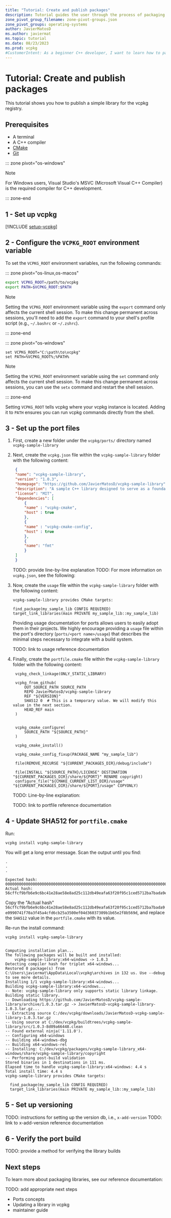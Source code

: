 ```yaml
---
title: "Tutorial: Create and publish packages"
description: Tutorial guides the user through the process of packaging a library for vcpkg.
zone_pivot_group_filename: zone-pivot-groups.json
zone_pivot_groups: operating-systems
author: JavierMatosD
ms.author: javiermat
ms.topic: tutorial
ms.date: 08/23/2023
ms.prod: vcpkg
#CustomerIntent: As a beginner C++ developer, I want to learn how to package libraries for vcpkg.
---
```


# Tutorial: Create and publish packages

This tutorial shows you how to publish a simple library for the vcpkg registry.

## Prerequisites

- A terminal
- A C++ compiler
- [CMake](https://cmake.org/download/)
- [Git](https://git-scm.com/downloads)

::: zone pivot="os-windows"

> [!NOTE]
> For Windows users, Visual Studio's MSVC (Microsoft Visual C++ Compiler) is the required compiler for C++ development.

::: zone-end

## 1 - Set up vcpkg

[!INCLUDE [setup-vcpkg](includes/setup-vcpkg.md)]

## 2 - Configure the `VCPKG_ROOT` environment variable

To set the `VCPKG_ROOT` environment variables, run the following commands:

::: zone pivot="os-linux,os-macos"

```bash
export VCPKG_ROOT=/path/to/vcpkg
export PATH=$VCPKG_ROOT:$PATH
```

> [!NOTE]
> Setting the `VCPKG_ROOT` environment variable using the `export` command only affects the current shell session. To make this change permanent across sessions, you'll need to add the `export` command to your shell's profile script (e.g., `~/.bashrc` or `~/.zshrc`).

::: zone-end

::: zone pivot="os-windows"

```console
set VCPKG_ROOT="C:\path\to\vcpkg"
set PATH=%VCPKG_ROOT%;%PATH%
```

> [!NOTE]
> Setting the `VCPKG_ROOT` environment variable using the `set` command only affects the current shell session. To make this change permanent across sessions, you can use the `setx` command and restart the shell session.

::: zone-end

Setting `VCPKG_ROOT` tells vcpkg where your vcpkg instance is located.
Adding it to `PATH` ensures you can run vcpkg commands directly from the shell.

## 3 - Set up the port files

1. First, create a new folder under the `vcpkg/ports/` directory named `vcpkg-sample-library`

2. Next, create the `vcpkg.json` file within the `vcpkg-sample-library` folder with the following content:
   
   ```json
    {
    "name": "vcpkg-sample-library",
    "version": "1.0.3",
    "homepage": "https://github.com/JavierMatosD/vcpkg-sample-library",
    "description": "A sample C++ library designed to serve as a foundational example for a tutorial on packaging libraries with vcpkg.",
    "license": "MIT",
    "dependencies": [
        {
        "name" : "vcpkg-cmake",
        "host" : true
        },
        {
        "name" : "vcpkg-cmake-config",
        "host" : true
        },
        {
        "name": "fmt"
        }
    ]
    }
    ```
    TODO: provide line-by-line explanation
    TODO: For more information on `vcpkg.json`, see the following:

3. Now, create the `usage` file within the `vcpkg-sample-library` folder with the following content:

   ```
   vcpkg-sample-library provides CMake targets:
   
   find_package(my_sample_lib CONFIG REQUIRED)
   target_link_libraries(main PRIVATE my_sample_lib::my_sample_lib)
   ```
   Providing usage documentation for ports allows users to easily adopt them in their projects. We highly encourage providing a `usage` file within the port's directory (`ports/<port name>/usage`) that describes the minimal steps necessary to integrate with a build system.

   TODO: link to usage reference documentation

4. Finally, create the `portfile.cmake` file within the `vcpkg-sample-library` folder with the following content:
      
   ```
    vcpkg_check_linkage(ONLY_STATIC_LIBRARY)

    vcpkg_from_github(
        OUT_SOURCE_PATH SOURCE_PATH
        REPO JavierMatosD/vcpkg-sample-library
        REF "${VERSION}"
        SHA512 0  # This is a temporary value. We will modify this value in the next section.
        HEAD_REF main
    )


    vcpkg_cmake_configure(
        SOURCE_PATH "${SOURCE_PATH}"
    )

    vcpkg_cmake_install()

    vcpkg_cmake_config_fixup(PACKAGE_NAME "my_sample_lib")

    file(REMOVE_RECURSE "${CURRENT_PACKAGES_DIR}/debug/include")

    file(INSTALL "${SOURCE_PATH}/LICENSE" DESTINATION "${CURRENT_PACKAGES_DIR}/share/${PORT}" RENAME copyright)
    configure_file("${CMAKE_CURRENT_LIST_DIR}/usage" "${CURRENT_PACKAGES_DIR}/share/${PORT}/usage" COPYONLY)
    ```

    TODO: Line-by-line explanation:

    TODO: link to portfile reference documentation

## 4 - Update SHA512 for `portfile.cmake`

Run:

```console
vcpkg install vcpkg-sample-library
```

You will get a long error message. Scan the output until you find:
```console
.
.
.

Expected hash: 00000000000000000000000000000000000000000000000000000000000000000000000000000000000000000000000000000000000000000000000000000000
Actual hash: 56cffcf9bfb6e9c6bc41e28ae58e8ad25c112db49eafa63f20f95c1ced5712ba7bada9e0990741f70a3f45a4cfd6cb25a3500ef04d36037309b1b65e2f8b569d
```

Copy the "Actual hash"  `56cffcf9bfb6e9c6bc41e28ae58e8ad25c112db49eafa63f20f95c1ced5712ba7bada9e0990741f70a3f45a4cfd6cb25a3500ef04d36037309b1b65e2f8b569d`, and replace the `SHA512` value in the `portfile.cmake` with its value.

Re-run the install command:
```
vcpkg install vcpkg-sample-library


Computing installation plan...
The following packages will be built and installed:
    vcpkg-sample-library:x64-windows -> 1.0.3
Detecting compiler hash for triplet x64-windows...
Restored 0 package(s) from C:\Users\javiermat\AppData\Local\vcpkg\archives in 132 us. Use --debug to see more details.
Installing 1/1 vcpkg-sample-library:x64-windows...
Building vcpkg-sample-library:x64-windows...
-- Note: vcpkg-sample-library only supports static library linkage. Building static library.
-- Downloading https://github.com/JavierMatosD/vcpkg-sample-library/archive/1.0.3.tar.gz -> JavierMatosD-vcpkg-sample-library-1.0.3.tar.gz...
-- Extracting source C:/dev/vcpkg/downloads/JavierMatosD-vcpkg-sample-library-1.0.3.tar.gz
-- Using source at C:/dev/vcpkg/buildtrees/vcpkg-sample-library/src/1.0.3-8d09a66448.clean
-- Found external ninja('1.11.0').
-- Configuring x64-windows
-- Building x64-windows-dbg
-- Building x64-windows-rel
-- Installing: C:/dev/vcpkg/packages/vcpkg-sample-library_x64-windows/share/vcpkg-sample-library/copyright
-- Performing post-build validation
Stored binaries in 1 destinations in 111 ms.
Elapsed time to handle vcpkg-sample-library:x64-windows: 4.4 s
Total install time: 4.4 s
vcpkg-sample-library provides CMake targets:

  find_package(my_sample_lib CONFIG REQUIRED)
  target_link_libraries(main PRIVATE my_sample_lib::my_sample_lib)
```

## 5 - Set up versioning

TODO: instructions for setting up the version db, i.e., `x-add-version`
TODO: link to x-add-version reference documentation

## 6 - Verify the port build

TODO: provide a method for verifying the library builds

## Next steps

To learn more about packaging libraries, see our reference documentation:

TODO: add appropriate next steps

- Ports concepts
- Updating a library in vcpkg
- maintainer guide
